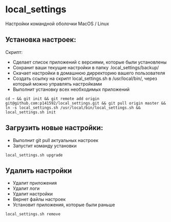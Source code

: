 # local_settings
Настройки командной оболочки MacOS / Linux

## Установка настроек:

Скрипт:

* Сделает список приложений с версиями, которые были установлены
* Сохранит ваши текущие настройки в папку .local_settings/backup/
* Cкачает настройки в домашнюю дирректорию вашего пользователя 
* Cоздать ссылку на скрипт local_settings.sh в /usr/local/bin/, через который можно управлять настройками
* Выполнит установку всех необходимых приложений

`cd ~ && git init && git remote add origin git@github.com:p141592/local_settings.git && git pull origin master && ln -s local_settings.sh /usr/local/bin/local_settings.sh && local_settings.sh init`

## Загрузить новые настройки:

* Выполнит git pull актуальных настроек
* Запустит команду установки

`local_settings.sh upgrade` 


## Удалить настройки

* Удалит приложения
* Удалит логи
* Удалит настройки
* Вернет файлы настроек
* Установит приложения, которые были раньше

`local_settings.sh remove`
